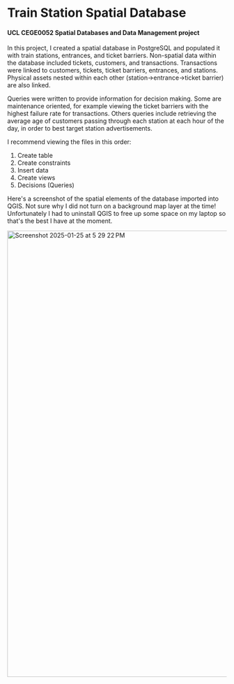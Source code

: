 # Train Station Spatial Database
#### UCL CEGE0052 Spatial Databases and Data Management project
In this project, I created a spatial database in PostgreSQL and populated it with train stations, entrances, and ticket barriers. Non-spatial data within the database included tickets, customers, and transactions. Transactions were linked to customers, tickets, ticket barriers, entrances, and stations. Physical assets nested within each other (station->entrance->ticket barrier) are also linked.

Queries were written to provide information for decision making. Some are maintenance oriented, for example viewing the ticket barriers with the highest failure rate for transactions. Others queries include retrieving the average age of customers passing through each station at each hour of the day, in order to best target station advertisements.

I recommend viewing the files in this order:
1. Create table
2. Create constraints
3. Insert data
4. Create views
5. Decisions (Queries)

Here's a screenshot of the spatial elements of the database imported into QGIS. Not sure why I did not turn on a background map layer at the time! Unfortunately I had to uninstall QGIS to free up some space on my laptop so that's the best I have at the moment.

<img width="1022" alt="Screenshot 2025-01-25 at 5 29 22 PM" src="https://github.com/user-attachments/assets/29176b31-6871-4e7d-8111-c282e3ba4bd9" />
